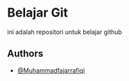 
# Belajar Git

ini adalah repositori untuk belajar github


## Authors

- [@Muhammadfajarrafiqi](https://www.github.com/octokatherine)

